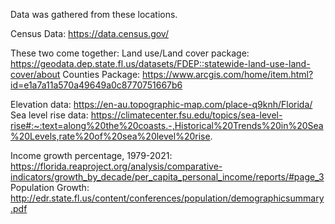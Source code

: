 Data was gathered from these locations.

Census Data: https://data.census.gov/

These two come together:
  Land use/Land cover package: https://geodata.dep.state.fl.us/datasets/FDEP::statewide-land-use-land-cover/about
  Counties Package: https://www.arcgis.com/home/item.html?id=e1a7a11a570a49649a0c8770751667b6

Elevation data: https://en-au.topographic-map.com/place-q9knh/Florida/
Sea level rise data: https://climatecenter.fsu.edu/topics/sea-level-rise#:~:text=along%20the%20coasts.-,Historical%20Trends%20in%20Sea%20Levels,rate%20of%20sea%20level%20rise.

Income growth percentage, 1979-2021: https://florida.reaproject.org/analysis/comparative-indicators/growth_by_decade/per_capita_personal_income/reports/#page_3
Population Growth: http://edr.state.fl.us/content/conferences/population/demographicsummary.pdf
